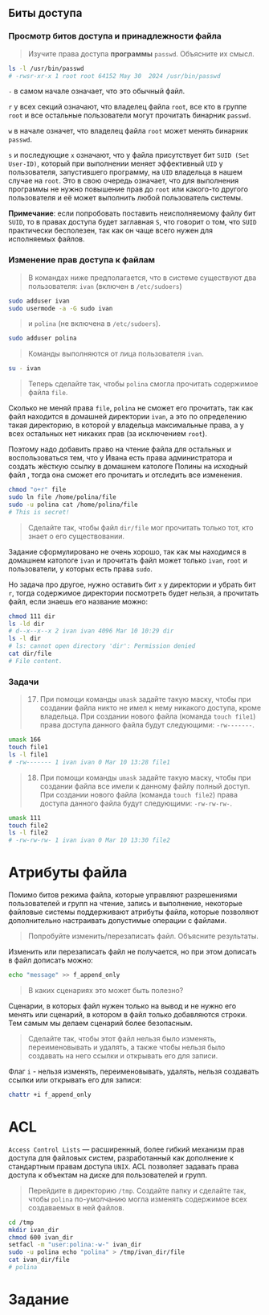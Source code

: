 ## Биты доступа
### Просмотр битов доступа и принадлежности файла
> Изучите права доступа __программы__ `passwd`. Объясните их смысл.

```bash
ls -l /usr/bin/passwd
# -rwsr-xr-x 1 root root 64152 May 30  2024 /usr/bin/passwd
```
`-` в самом начале означает, что это обычный файл.

`r` у всех секций означают, что владелец файла `root`, все кто в группе `root` и все остальные пользователи могут прочитать бинарник `passwd`.

`w` в начале означет, что владелец файла `root` может менять бинарник `passwd`.

`s` и последующие `x` означают, что у файла присутствует бит `SUID (Set User-ID)`, который при выполнении меняет эффективный `UID` у пользователя, запустившего программу, на `UID` владельца в нашем случае на `root`.
Это в свою очередь означает, что для выполнения программы не нужно повышение прав до `root` или какого-то другого пользователя и её может выполнить любой пользователь системы.

__Примечание__: если попробовать поставить неисполняемому файлу бит `SUID`, то в правах доступа будет заглавная `S`, что говорит о том, что `SUID` практически бесполезен, 
так как он чаще всего нужен для исполняемых файлов.

### Изменение прав доступа к файлам

> В командах ниже предполагается, что в системе существуют два пользователя: `ivan` (включен в `/etc/sudoers`)

```bash
sudo adduser ivan
sudo usermode -a -G sudo ivan
```
> и `polina` (не включена в `/etc/sudoers`).

```bash
sudo adduser polina
```

> Команды выполняются от лица пользователя `ivan`.

```bash
su - ivan
```

> Теперь сделайте так, чтобы `polina` смогла прочитать содержимое файла `file`.

Сколько не меняй права `file`, `polina` не сможет его прочитать, так как файл находится в домашней директории `ivan`, а это по определению такая директорию, в которой у владельца максимальные права, а у всех остальных нет никаких прав (за исключением `root`).

Поэтому надо добавить право на чтение файла для остальных и воспользоваться тем, 
что у Ивана есть права администратора и создать жёсткую ссылку в домашнем катологе Полины на исходный файл , тогда она сможет его прочитать и отследить все изменения.

```bash
chmod "o+r" file
sudo ln file /home/polina/file
sudo -u polina cat /home/polina/file
# This is secret!
```

> Сделайте так, чтобы файл `dir/file` мог прочитать только тот, кто знает о его существовании.

Задание сформулировано не очень хорошо, так как мы находимся в домашнем катологе `ivan` и прочитать файл может только `ivan`, `root` и пользователи, у которых есть права `sudo`. 

Но задача про другое, нужно оставить бит `x` у директории и убрать бит `r`, тогда содержимое директории посмотреть будет нельзя, а прочитать файл, если знаешь его название можно:

```bash
chmod 111 dir
ls -ld dir
# d--x--x--x 2 ivan ivan 4096 Mar 10 10:29 dir
ls -l dir
# ls: cannot open directory 'dir': Permission denied
cat dir/file
# File content.
```

### Задачи
> 17. При помощи команды `umask` задайте такую маску, чтобы при создании файла никто не имел к нему никакого доступа, кроме владельца. При создании нового файла (команда `touch file1`) права доступа данного файла будут следующими: `-rw-------`.

```bash
umask 166
touch file1
ls -l file1
# -rw------- 1 ivan ivan 0 Mar 10 13:28 file1
```
> 18. При помощи команды `umask` задайте такую маску, чтобы при создании файла все имели к данному файлу полный доступ. При создании нового файла (команда `touch file2`) права доступа данного файла будут следующими: `-rw-rw-rw-`.

```bash
umask 111
touch file2
ls -l file2
# -rw-rw-rw- 1 ivan ivan 0 Mar 10 13:30 file2
```

# Атрибуты файла
Помимо битов режима файла, которые управляют разрешениями пользователей и групп на чтение, запись и выполнение, некоторые файловые системы поддерживают атрибуты файла, которые позволяют дополнительно настраивать допустимые операции с файлами. 

> Попробуйте изменить/перезаписать файл. Объясните результаты.

Изменить или перезаписать файл не получается, но при этом дописать в файл дописать можно:

```bash
echo "message" >> f_append_only
```

> В каких сценариях это может быть полезно?

Сценарии, в которых файл нужен только на вывод и не нужно его менять или сценарий, в котором в файл только добавляются строки. Тем самым мы делаем сценарий более безопасным.

> Сделайте так, чтобы этот файл нельзя было изменять, переименовывать и удалять, а также чтобы нельзя было создавать на него ссылки и открывать его для записи.

Флаг `i` - нельзя изменять, переименовывать, удалять, нельзя создавать ссылки или открывать его для записи:

```bash
chattr +i f_append_only
```
# ACL
`Access Control Lists` — расширенный, более гибкий механизм прав доступа для файловых систем, разработанный как дополнение к стандартным правам доступа `UNIX`. ACL позволяет задавать права доступа к объектам на диске для пользователей и групп. 

> Перейдите в директорию `/tmp`. Создайте папку и сделайте так, чтобы `polina` по-умолчанию могла изменять содержимое всех создаваемых в ней файлов.

```bash
cd /tmp
mkdir ivan_dir
chmod 600 ivan_dir
setfacl -m "user:polina:-w-" ivan_dir
sudo -u polina echo "polina" > /tmp/ivan_dir/file
cat ivan_dir/file
# polina
```
# Задание
